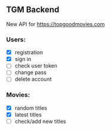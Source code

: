 ## TGM Backend

New API for https://topgoodmovies.com

### Users:
- [x] registration
- [x] sign in
- [ ] check user token
- [ ] change pass
- [ ] delete account

### Movies:
- [x] random titles
- [x] latest titles
- [ ] check/add new titles 